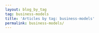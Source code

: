 ```yaml
---
layout: blog_by_tag
tag: business-models
title: 'Articles by tag: business-models'
permalink: business-models/
---
```

